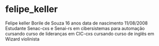 # felipe_keller
Felipe keller Borile de Souza 
16 anos 
data de nascimento 11/08/2008
Estudante Senac-cxs e Senai-rs em cibersistemas para automação
cursando curso de lideranças em CIC-cxs
cursando curso de inglês em Wizard
violinista
